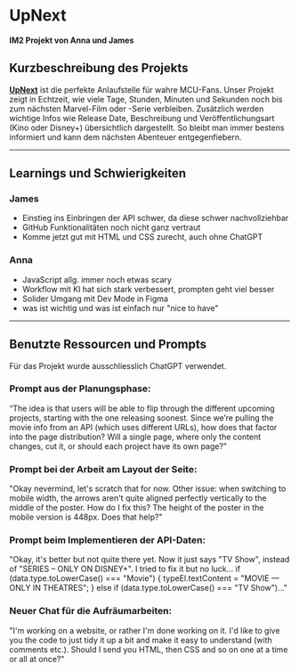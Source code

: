 # UpNext

**IM2 Projekt von Anna und James**

## Kurzbeschreibung des Projekts

**[UpNext](https://im2.jamesrichter.ch)** ist die perfekte Anlaufstelle für wahre MCU-Fans. Unser Projekt zeigt in Echtzeit, wie viele Tage, Stunden, Minuten und Sekunden noch bis zum nächsten Marvel-Film oder -Serie verbleiben. Zusätzlich werden wichtige Infos wie Release Date, Beschreibung und Veröffentlichungsart (Kino oder Disney+) übersichtlich dargestellt. So bleibt man immer bestens informiert und kann dem nächsten Abenteuer entgegenfiebern.

---

## Learnings und Schwierigkeiten

### James
- Einstieg ins Einbringen der API schwer, da diese schwer nachvollziehbar
- GitHub Funktionalitäten noch nicht ganz vertraut
- Komme jetzt gut mit HTML und CSS zurecht, auch ohne ChatGPT

### Anna
- JavaScript allg. immer noch etwas scary
- Workflow mit KI hat sich stark verbessert, prompten geht viel besser
- Solider Umgang mit Dev Mode in Figma
- was ist wichtig und was ist einfach nur "nice to have"

---

## Benutzte Ressourcen und Prompts
Für das Projekt wurde ausschliesslich ChatGPT verwendet.

### Prompt aus der Planungsphase:
“The idea is that users will be able to flip through the different upcoming projects, starting with the one releasing soonest. Since we’re pulling the movie info from an API (which uses different URLs), how does that factor into the page distribution? Will a single page, where only the content changes, cut it, or should each project have its own page?”

### Prompt bei der Arbeit am Layout der Seite:
"Okay nevermind, let's scratch that for now. Other issue: when switching to mobile width, the arrows aren't quite aligned perfectly vertically to the middle of the poster. How do I fix this? The height of the poster in the mobile version is 448px. Does that help?"

### Prompt beim Implementieren der API-Daten:
"Okay, it's better but not quite there yet. Now it just says "TV Show", instead of "SERIES – ONLY ON DISNEY+". I tried to fix it but no luck... 
    if (data.type.toLowerCase() === "Movie") {
      typeEl.textContent = "MOVIE — ONLY IN THEATRES";
    } else if (data.type.toLowerCase() === "TV Show")..."

### Neuer Chat für die Aufräumarbeiten:
"I'm working on a website, or rather I'm done working on it. I'd like to give you the code to just tidy it up a bit and make it easy to understand (with comments etc.). Should I send you HTML, then CSS and so on one at a time or all at once?"
